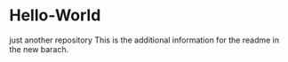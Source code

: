 # Hello-World
just another repository
This is the additional information for the readme in the new barach. 
